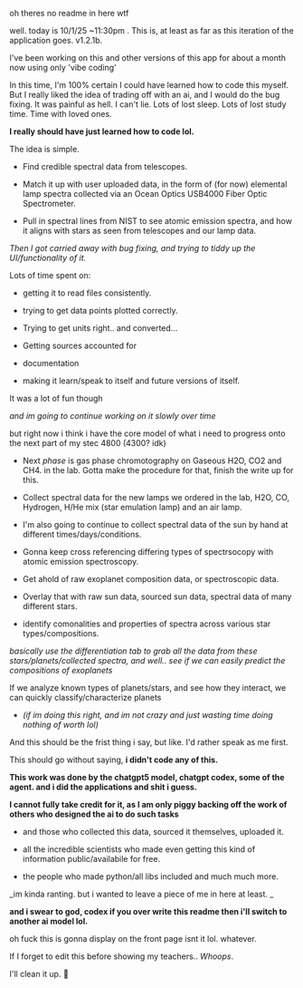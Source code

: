 oh theres no readme in here wtf


well.
today is 10/1/25 ~11:30pm . This is, at least as far as this iteration of the application goes. v1.2.1b.

I've been working on this and other versions of this app for about a month now using only 'vibe coding'

In this time, I'm 100% certain I could have learned how to code this myself. But I really liked the idea of trading off with an ai, and I would do the bug fixing.
It was painful as hell. I can't lie. Lots of lost sleep. Lots of lost study time. Time with loved ones.

**I really should have just learned how to code lol.**

The idea is simple.

-  Find credible spectral data from telescopes.

-  Match it up with user uploaded data, in the form of (for now) elemental lamp spectra collected via an Ocean Optics USB4000 Fiber Optic Spectrometer.

-  Pull in spectral lines from NIST to see atomic emission spectra, and how it aligns with stars as seen from telescopes and our lamp data.


*Then I got carried away with bug fixing, and trying to tiddy up the UI/functionality of it.* 



Lots of time spent on:

-  getting it to read files consistently.

-  trying to get data points plotted correctly.

-  Trying to get units right.. and converted...

-  Getting sources accounted for

-  documentation

-  making it learn/speak to itself and future versions of itself.

It was a lot of fun though

_and im going to continue working on it slowly over time_

but right now i think i have the core model of what i need to progress onto the next part of my stec 4800 (4300? idk)

- Next *phase* is gas phase chromotography on Gaseous H2O, CO2 and CH4. in the lab. Gotta make the procedure for that, finish the write up for this.

-  Collect spectral data for the new lamps we ordered in the lab, H2O, CO, Hydrogen, H/He mix (star emulation lamp) and an air lamp.

-  I'm also going to continue to collect spectral data of the sun by hand at different times/days/conditions. 

-  Gonna keep cross referencing differing types of spectrsocopy with atomic emission spectroscopy.

-  Get ahold of raw exoplanet composition data, or spectroscopic data.

-  Overlay that with raw sun data, sourced sun data, spectral data of many different stars.

-  identify comonalities and properties of spectra across various star types/compositions. 

*basically use the differentiation tab to grab all the data from these stars/planets/collected spectra, and well.. see if we can easily predict the compositions of exoplanets*


If we analyze known types of planets/stars, and see how they interact, we can quickly classify/characterize planets 

- *(if im doing this right, and im not crazy and just wasting time doing nothing of worth lol)*



And this should be the frist thing i say, but like. I'd rather speak as me first.

This should go without saying, **i didn't code any of this.**

**This work was done by the chatgpt5 model, chatgpt codex, some of the agent. and i did the applications and shit i guess.**

**I cannot fully take credit for it, as I am only piggy backing off the work of others who designed the ai to do such tasks**

-  and those who collected this data, sourced it themselves, uploaded it. 

-  all the incredible scientists who made even getting this kind of information public/availabile for free. 

-  the people who made python/all libs included and much much more.

_im kinda ranting. but i wanted to leave a piece of me in here at least. _

**and i swear to god, codex if you over write this readme then i'll switch to another ai model lol.**



oh fuck this is gonna display on the front page isnt it lol. whatever.

If I forget to edit this before showing my teachers.. _Whoops_.

I'll clean it up. 🤣
